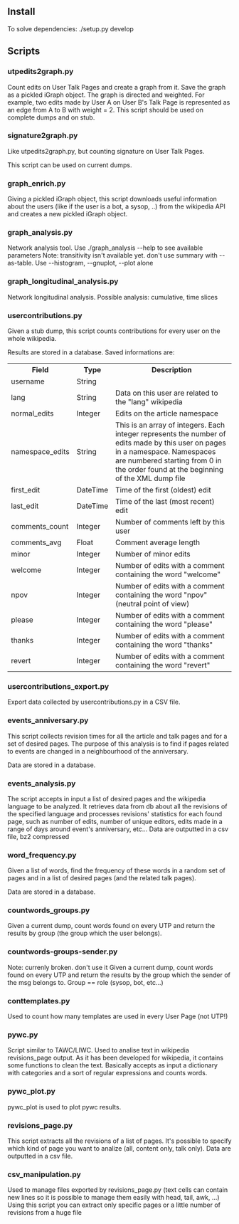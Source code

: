 ## Install
To solve dependencies:
./setup.py develop

## Scripts
### utpedits2graph.py
Count edits on User Talk Pages and create a graph from it. Save the graph as a pickled iGraph object.
The graph is directed and weighted. For example, two edits made by User A on User B's Talk Page is
represented as an edge from A to B with weight = 2.
This script should be used on complete dumps and on stub.

### signature2graph.py
Like utpedits2graph.py, but counting signature on User Talk Pages.

This script can be used on current dumps.

### graph_enrich.py
Giving a pickled iGraph object, this script downloads useful information about
the users (like if the user is a bot, a sysop, ..) from the wikipedia API and
creates a new pickled iGraph object.

### graph_analysis.py
Network analysis tool. Use ./graph_analysis --help to see available parameters
Note: transitivity isn't available yet. don't use summary with --as-table.
Use --histogram, --gnuplot, --plot alone

### graph_longitudinal_analysis.py
Network longitudinal analysis. Possible analysis: cumulative, time slices

### usercontributions.py
Given a stub dump, this script counts contributions for every user on the whole wikipedia.

Results are stored in a database. Saved informations are:
<table>
<tr>
  <th>Field</th><th>Type</th><th>Description</th>
</tr>
<tr>
  <td>username</td><td>String</td><td></td>
</tr>
<tr>
  <td>lang</td><td>String</td><td>Data on this user are related to the "lang" wikipedia</td>
</tr>
<tr>
  <td>normal_edits</td><td>Integer</td><td>Edits on the article namespace</td>
</tr>
<tr>
  <td>namespace_edits</td><td>String</td><td>This is an array of integers. Each integer represents the number of edits made by this user on pages in a namespace. Namespaces are numbered starting from 0 in the order found at the beginning of the XML dump file</td>
</tr>
<tr>
  <td>first_edit</td><td>DateTime</td><td>Time of the first (oldest) edit</td>
</tr>
<tr>
  <td>last_edit</td><td>DateTime</td><td>Time of the last (most recent) edit</td>
</tr>
<tr>
  <td>comments_count</td><td>Integer</td><td>Number of comments left by this user</td>
</tr>
<tr>
  <td>comments_avg</td><td>Float</td><td>Comment average length</td>
</tr>
<tr>
  <td>minor</td><td>Integer</td><td>Number of minor edits</td>
</tr>
<tr>
  <td>welcome</td><td>Integer</td><td>Number of edits with a comment containing the word "welcome"</td>
</tr>
<tr>
  <td>npov</td><td>Integer</td><td>Number of edits with a comment containing the word "npov" (neutral point of view)</td>
</tr>
<tr>
  <td>please</td><td>Integer</td><td>Number of edits with a comment containing the word "please"</td>
</tr>
<tr>
  <td>thanks</td><td>Integer</td><td>Number of edits with a comment containing the word "thanks"</td>
</tr>
<tr>
  <td>revert</td><td>Integer</td><td>Number of edits with a comment containing the word "revert"</td>
</tr>
</table>

### usercontributions_export.py
Export data collected by usercontributions.py in a CSV file.

### events_anniversary.py
This script collects revision times for all the article and talk pages and for
a set of desired pages. The purpose of this analysis is to find if pages
related to events are changed in a neighbourhood of the anniversary.

Data are stored in a database.

### events_analysis.py
The script accepts in input a list of desired pages and the wikipedia language
to be analyzed. It retrieves data from db about all the revisions of the specified
language and processes revisions' statistics for each found page, such as number of
edits, number of unique editors, edits made in a range of days around event's
anniversary, etc...
Data are outputted in a csv file, bz2 compressed

### word_frequency.py
Given a list of words, find the frequency of these words in a random set of
pages and in a list of desired pages (and the related talk pages).

Data are stored in a database.

### countwords_groups.py
Given a current dump, count words found on every UTP and return the results
by group (the group which the user belongs).

### countwords-groups-sender.py
Note: currenly broken. don't use it
Given a current dump, count words found on every UTP and return the results by
the group which the sender of the msg belongs to. Group == role (sysop, bot, etc...) 

### conttemplates.py
Used to count how many templates are used in every User Page (not UTP!)

### pywc.py
Script similar to TAWC/LIWC. Used to analise text in wikipedia revisions_page
output. As it has been developed for wikipedia, it contains some functions to
clean the text. Basically accepts as input a dictionary with categories and a
sort of regular expressions and counts words.

### pywc_plot.py
pywc_plot is used to plot pywc results.

### revisions_page.py
This script extracts all the revisions of a list of pages.
It's possible to specify which kind of page you want to analize
(all, content only, talk only). Data are outputted in a csv file.

### csv_manipulation.py
Used to manage files exported by revisions_page.py (text cells can contain
new lines so it is possible to manage them easily with head, tail, awk, ...)
Using this script you can extract only specific pages or a little number of
revisions from a huge file
